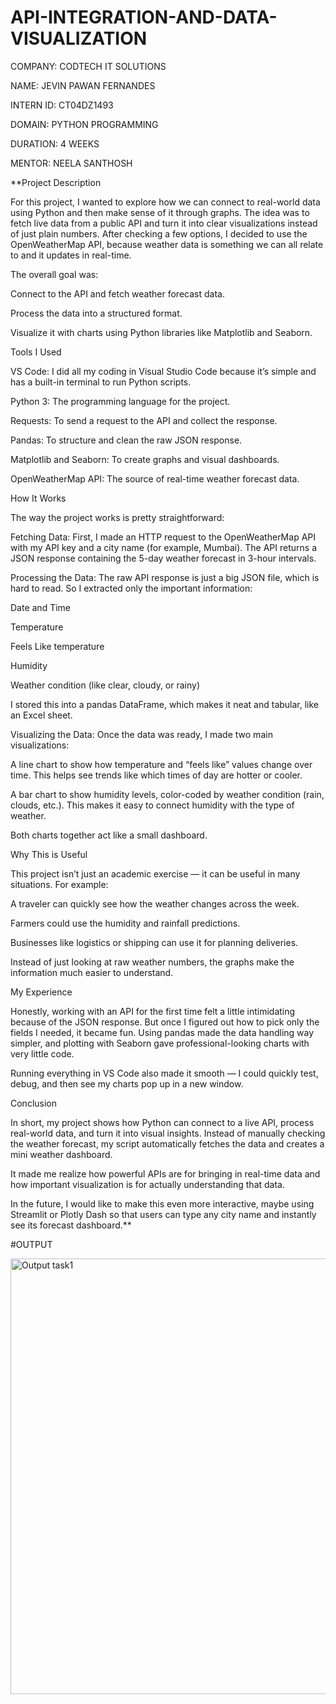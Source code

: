 # API-INTEGRATION-AND-DATA-VISUALIZATION

COMPANY: CODTECH IT SOLUTIONS

NAME: JEVIN PAWAN FERNANDES

INTERN ID: CT04DZ1493

DOMAIN: PYTHON PROGRAMMING

DURATION: 4 WEEKS

MENTOR: NEELA SANTHOSH

**Project Description

For this project, I wanted to explore how we can connect to real-world data using Python and then make sense of it through graphs. The idea was to fetch live data from a public API and turn it into clear visualizations instead of just plain numbers. After checking a few options, I decided to use the OpenWeatherMap API, because weather data is something we can all relate to and it updates in real-time.

The overall goal was:

Connect to the API and fetch weather forecast data.

Process the data into a structured format.

Visualize it with charts using Python libraries like Matplotlib and Seaborn.

Tools I Used

VS Code: I did all my coding in Visual Studio Code because it’s simple and has a built-in terminal to run Python scripts.

Python 3: The programming language for the project.

Requests: To send a request to the API and collect the response.

Pandas: To structure and clean the raw JSON response.

Matplotlib and Seaborn: To create graphs and visual dashboards.

OpenWeatherMap API: The source of real-time weather forecast data.

How It Works

The way the project works is pretty straightforward:

Fetching Data:
First, I made an HTTP request to the OpenWeatherMap API with my API key and a city name (for example, Mumbai). The API returns a JSON response containing the 5-day weather forecast in 3-hour intervals.

Processing the Data:
The raw API response is just a big JSON file, which is hard to read. So I extracted only the important information:

Date and Time

Temperature

Feels Like temperature

Humidity

Weather condition (like clear, cloudy, or rainy)

I stored this into a pandas DataFrame, which makes it neat and tabular, like an Excel sheet.

Visualizing the Data:
Once the data was ready, I made two main visualizations:

A line chart to show how temperature and “feels like” values change over time. This helps see trends like which times of day are hotter or cooler.

A bar chart to show humidity levels, color-coded by weather condition (rain, clouds, etc.). This makes it easy to connect humidity with the type of weather.

Both charts together act like a small dashboard.

Why This is Useful

This project isn’t just an academic exercise — it can be useful in many situations. For example:

A traveler can quickly see how the weather changes across the week.

Farmers could use the humidity and rainfall predictions.

Businesses like logistics or shipping can use it for planning deliveries.

Instead of just looking at raw weather numbers, the graphs make the information much easier to understand.

My Experience

Honestly, working with an API for the first time felt a little intimidating because of the JSON response. But once I figured out how to pick only the fields I needed, it became fun. Using pandas made the data handling way simpler, and plotting with Seaborn gave professional-looking charts with very little code.

Running everything in VS Code also made it smooth — I could quickly test, debug, and then see my charts pop up in a new window.

Conclusion

In short, my project shows how Python can connect to a live API, process real-world data, and turn it into visual insights. Instead of manually checking the weather forecast, my script automatically fetches the data and creates a mini weather dashboard.

It made me realize how powerful APIs are for bringing in real-time data and how important visualization is for actually understanding that data.

In the future, I would like to make this even more interactive, maybe using Streamlit or Plotly Dash so that users can type any city name and instantly see its forecast dashboard.**

#OUTPUT

<img width="983" height="697" alt="Output task1" src="https://github.com/user-attachments/assets/dc429e09-65b4-4cac-8ff4-8a06b0905b4c" />

